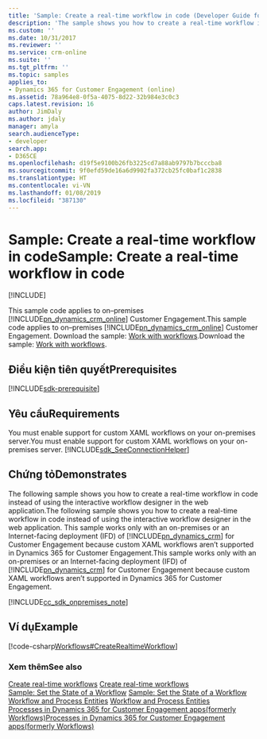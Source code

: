 ```yaml
---
title: 'Sample: Create a real-time workflow in code (Developer Guide for Dynamics 365 for Customer Engagement apps) | MicrosoftDocs'
description: 'The sample shows you how to create a real-time workflow in code instead of using the interactive workflow designer in the web application. This sample works only with an on-premises or an Internet-facing deployment (IFD) of Dynamics 365 for Customer Engagement because custom XAML workflows aren’t supported in Dynamics 365 for Customer Engagement (online). '
ms.custom: ''
ms.date: 10/31/2017
ms.reviewer: ''
ms.service: crm-online
ms.suite: ''
ms.tgt_pltfrm: ''
ms.topic: samples
applies_to:
- Dynamics 365 for Customer Engagement (online)
ms.assetid: 78a964e8-0f5a-4075-8d22-32b984e3c0c3
caps.latest.revision: 16
author: JimDaly
ms.author: jdaly
manager: amyla
search.audienceType:
- developer
search.app:
- D365CE
ms.openlocfilehash: d19f5e9100b26fb3225cd7a88ab9797b7bcccba8
ms.sourcegitcommit: 9f0efd59de16a6d9902fa372cb25fc0baf1c2838
ms.translationtype: HT
ms.contentlocale: vi-VN
ms.lasthandoff: 01/08/2019
ms.locfileid: "387130"
---
```

# <a name="sample-create-a-real-time-workflow-in-code"></a><span data-ttu-id="0138f-104">Sample: Create a real-time workflow in code</span><span class="sxs-lookup"><span data-stu-id="0138f-104">Sample: Create a real-time workflow in code</span></span>

[!INCLUDE[](../includes/cc_applies_to_update_9_0_0.md)]

<span data-ttu-id="0138f-105">This sample code applies to on–premises [!INCLUDE[pn_dynamics_crm_online](../includes/pn-dynamics-crm-online.md)] Customer Engagement.</span><span class="sxs-lookup"><span data-stu-id="0138f-105">This sample code applies to on–premises [!INCLUDE[pn_dynamics_crm_online](../includes/pn-dynamics-crm-online.md)] Customer Engagement.</span></span> <span data-ttu-id="0138f-106">Download the sample: [Work with workflows](https://code.msdn.microsoft.com/Work-with-workflows-edf8f3bf).</span><span class="sxs-lookup"><span data-stu-id="0138f-106">Download the sample: [Work with workflows](https://code.msdn.microsoft.com/Work-with-workflows-edf8f3bf).</span></span>

## <a name="prerequisites"></a><span data-ttu-id="0138f-107">Điều kiện tiên quyết</span><span class="sxs-lookup"><span data-stu-id="0138f-107">Prerequisites</span></span>
[!INCLUDE[sdk-prerequisite](../includes/sdk-prerequisite.md)]
  
## <a name="requirements"></a><span data-ttu-id="0138f-108">Yêu cầu</span><span class="sxs-lookup"><span data-stu-id="0138f-108">Requirements</span></span>  
 <span data-ttu-id="0138f-109">You must enable support for custom XAML workflows on your on-premises server.</span><span class="sxs-lookup"><span data-stu-id="0138f-109">You must enable support for custom XAML workflows on your on-premises server.</span></span> [!INCLUDE[sdk_SeeConnectionHelper](../includes/sdk-seeconnectionhelper.md)]  
  
## <a name="demonstrates"></a><span data-ttu-id="0138f-110">Chứng tỏ</span><span class="sxs-lookup"><span data-stu-id="0138f-110">Demonstrates</span></span>  
 <span data-ttu-id="0138f-111">The following sample shows you how to create a real-time workflow in code instead of using the interactive workflow designer in the web application.</span><span class="sxs-lookup"><span data-stu-id="0138f-111">The following sample shows you how to create a real-time workflow in code instead of using the interactive workflow designer in the web application.</span></span> <span data-ttu-id="0138f-112">This sample works only with an on-premises or an Internet-facing deployment (IFD) of [!INCLUDE[pn_dynamics_crm](../includes/pn-dynamics-crm.md)] for Customer Engagement because custom XAML workflows aren’t supported in Dynamics 365 for Customer Engagement.</span><span class="sxs-lookup"><span data-stu-id="0138f-112">This sample works only with an on-premises or an Internet-facing deployment (IFD) of [!INCLUDE[pn_dynamics_crm](../includes/pn-dynamics-crm.md)] for Customer Engagement because custom XAML workflows aren’t supported in Dynamics 365 for Customer Engagement.</span></span>  
  
 [!INCLUDE[cc_sdk_onpremises_note](../includes/cc-sdk-onpremises-note.md)]

## <a name="example"></a><span data-ttu-id="0138f-113">Ví dụ</span><span class="sxs-lookup"><span data-stu-id="0138f-113">Example</span></span>  
 [!code-csharp[Workflows#CreateRealtimeWorkflow](../snippets/csharp/CRMV8/workflows/cs/createrealtimeworkflow.cs#createrealtimeworkflow)]  
  
### <a name="see-also"></a><span data-ttu-id="0138f-114">Xem thêm</span><span class="sxs-lookup"><span data-stu-id="0138f-114">See also</span></span>  
 <span data-ttu-id="0138f-115">[Create real-time workflows](create-real-time-workflows.md) </span><span class="sxs-lookup"><span data-stu-id="0138f-115">[Create real-time workflows](create-real-time-workflows.md) </span></span>  
 <span data-ttu-id="0138f-116">[Sample: Set the State of a Workflow](sample-set-state-workflow.md) </span><span class="sxs-lookup"><span data-stu-id="0138f-116">[Sample: Set the State of a Workflow](sample-set-state-workflow.md) </span></span>  
 <span data-ttu-id="0138f-117">[Workflow and Process Entities](workflow-process-entities.md) </span><span class="sxs-lookup"><span data-stu-id="0138f-117">[Workflow and Process Entities](workflow-process-entities.md) </span></span>  
 [<span data-ttu-id="0138f-118">Processes in Dynamics 365 for Customer Engagement apps(formerly Workflows)</span><span class="sxs-lookup"><span data-stu-id="0138f-118">Processes in Dynamics 365 for Customer Engagement apps(formerly Workflows)</span></span>](automate-business-processes-customer-engagement.md)
